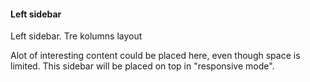 #### Left sidebar

Left sidebar. Tre kolumns layout

Alot of interesting content could be placed here, even though space is limited.
This sidebar will be placed on top in "responsive mode".
